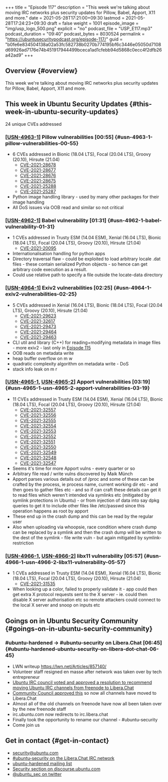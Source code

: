 +++
title = "Episode 117"
description = "This week we're talking about moving IRC networks plus security updates for Pillow, Babel, Apport, X11 and more."
date = 2021-05-28T17:21:00+09:30
lastmod = 2021-05-28T17:24:23+09:30
draft = false
weight = 1001
episode_image = "img/usp_logo_500.png"
explicit = "no"
podcast_file = "USP_E117.mp3"
podcast_duration = "09:40"
podcast_bytes = 8030524
permalink = "https://ubuntusecuritypodcast.org/episode-117/"
guid = "b0fe6e834504138a02a53fc582738b0270b774195bf6c3446e05050d7108d69926ad7176e74b451917944499bceca1ad1cfebb94d5868c0ecc4f2dfb26a42ad9"
+++

## Overview {#overview}

This week we're talking about moving IRC networks plus security updates for Pillow, Babel, Apport, X11 and more.


## This week in Ubuntu Security Updates {#this-week-in-ubuntu-security-updates}

24 unique CVEs addressed


### [[USN-4963-1](https://ubuntu.com/security/notices/USN-4963-1)] Pillow vulnerabilities [00:55] {#usn-4963-1-pillow-vulnerabilities-00-55}

-   6 CVEs addressed in Bionic (18.04 LTS), Focal (20.04 LTS), Groovy (20.10), Hirsute (21.04)
    -   [CVE-2021-28678](https://ubuntu.com/security/CVE-2021-28678)
    -   [CVE-2021-28677](https://ubuntu.com/security/CVE-2021-28677)
    -   [CVE-2021-28676](https://ubuntu.com/security/CVE-2021-28676)
    -   [CVE-2021-28675](https://ubuntu.com/security/CVE-2021-28675)
    -   [CVE-2021-25288](https://ubuntu.com/security/CVE-2021-25288)
    -   [CVE-2021-25287](https://ubuntu.com/security/CVE-2021-25287)
-   Python image handling library - used by many other packages for their
    image handling
-   All DoS issues via OOB read and similar so not critical


### [[USN-4962-1](https://ubuntu.com/security/notices/USN-4962-1)] Babel vulnerability [01:31] {#usn-4962-1-babel-vulnerability-01-31}

-   1 CVEs addressed in Trusty ESM (14.04 ESM), Xenial (16.04 LTS), Bionic (18.04 LTS), Focal (20.04 LTS), Groovy (20.10), Hirsute (21.04)
    -   [CVE-2021-20095](https://ubuntu.com/security/CVE-2021-20095)
-   Internationalisation handling for python apps
-   Directory traversal flaw - could be exploited to load arbitrary locale
    .dat files - these contain serialized Python objects - so hence can get
    arbitrary code execution as a result.
-   Could use relative path to specify a file outside the locate-data
    directory


### [[USN-4964-1](https://ubuntu.com/security/notices/USN-4964-1)] Exiv2 vulnerabilities [02:25] {#usn-4964-1-exiv2-vulnerabilities-02-25}

-   5 CVEs addressed in Xenial (16.04 LTS), Bionic (18.04 LTS), Focal (20.04 LTS), Groovy (20.10), Hirsute (21.04)
    -   [CVE-2021-29623](https://ubuntu.com/security/CVE-2021-29623)
    -   [CVE-2021-32617](https://ubuntu.com/security/CVE-2021-32617)
    -   [CVE-2021-29473](https://ubuntu.com/security/CVE-2021-29473)
    -   [CVE-2021-29464](https://ubuntu.com/security/CVE-2021-29464)
    -   [CVE-2021-29463](https://ubuntu.com/security/CVE-2021-29463)
-   CLI util and library (C++) for reading+modifying metadata in image
    files - more exiv2 - last only in [Episode 115](https://ubuntusecuritypodcast.org/episode-115/)
-   OOB reads on metadata write
-   heap buffer overflow on m w
-   quadratic complexity algorithm on metadata write - DoS
-   stack info leak on m r


### [[USN-4965-1](https://ubuntu.com/security/notices/USN-4965-1), [USN-4965-2](https://ubuntu.com/security/notices/USN-4965-2)] Apport vulnerabilities [03:19] {#usn-4965-1-usn-4965-2-apport-vulnerabilities-03-19}

-   11 CVEs addressed in Trusty ESM (14.04 ESM), Xenial (16.04 LTS), Bionic (18.04 LTS), Focal (20.04 LTS), Groovy (20.10), Hirsute (21.04)
    -   [CVE-2021-32557](https://ubuntu.com/security/CVE-2021-32557)
    -   [CVE-2021-32556](https://ubuntu.com/security/CVE-2021-32556)
    -   [CVE-2021-32555](https://ubuntu.com/security/CVE-2021-32555)
    -   [CVE-2021-32554](https://ubuntu.com/security/CVE-2021-32554)
    -   [CVE-2021-32553](https://ubuntu.com/security/CVE-2021-32553)
    -   [CVE-2021-32552](https://ubuntu.com/security/CVE-2021-32552)
    -   [CVE-2021-32551](https://ubuntu.com/security/CVE-2021-32551)
    -   [CVE-2021-32550](https://ubuntu.com/security/CVE-2021-32550)
    -   [CVE-2021-32549](https://ubuntu.com/security/CVE-2021-32549)
    -   [CVE-2021-32548](https://ubuntu.com/security/CVE-2021-32548)
    -   [CVE-2021-32547](https://ubuntu.com/security/CVE-2021-32547)
-   Seems it's time for more Apport vulns - every quarter or so
-   Arbitrary file read / write vulns discovered by Maik Münch
-   Apport parses various details out of /proc and some of these can be
    crafted by the process, ie process name, current working dir etc - and
    then goes to gather files etc - and so if can craft these details can get
    it to read files which weren't intended via symlinks etc (mitigated by
    symlink protections in Ubuntu) - or from injection of data into say dpkg
    queries to get it to include other files like /etc/passwd since this
    operation happens as root by apport
-   These end up in the crash dump and this can be read by the regular user
-   Also when uploading via whoopsie, race condition where crash dump can be
    replaced by a symlink and then the crash dump will be written to the dest
    of the symlink - file write vuln - but again mitigated by
    symlink-restriction


### [[USN-4966-1](https://ubuntu.com/security/notices/USN-4966-1), [USN-4966-2](https://ubuntu.com/security/notices/USN-4966-2)] libx11 vulnerability [05:57] {#usn-4966-1-usn-4966-2-libx11-vulnerability-05-57}

-   1 CVEs addressed in Trusty ESM (14.04 ESM), Xenial (16.04 LTS), Bionic (18.04 LTS), Focal (20.04 LTS), Groovy (20.10), Hirsute (21.04)
    -   [CVE-2021-31535](https://ubuntu.com/security/CVE-2021-31535)
-   When looking up a color, failed to properly validate it - app could then
    get extra X protocol requests sent to the X server - ie. could then
    disable X server authorisation etc so remote attackers could connect to
    the local X server and snoop on inputs etc


## Goings on in Ubuntu Security Community {#goings-on-in-ubuntu-security-community}


### #ubuntu-hardened -> #ubuntu-security on Libera.Chat [06:45] {#ubuntu-hardened-ubuntu-security-on-libera-dot-chat-06-45}

-   LWN writeup <https://lwn.net/Articles/857140/>
-   Volunteer staff resigned en masse after network was taken over by tech
    entrepreneur
-   [Ubuntu IRC council voted and approved a resolution to recommend moving
    Ubuntu IRC channels from freenode to Libera.Chat](https://lists.ubuntu.com/archives/ubuntu-irc/2021-May/001922.html)
-   [Community Council approved this](https://lists.ubuntu.com/archives/ubuntu-irc/2021-May/001923.html) so now all channels have moved to
    Libera.Chat
-   Almost all of the old channels on freenode have now all been taken over
    by the new freenode staff
-   irc.ubuntu.com now redirects to irc.libera.chat
-   Finally took the opportunity to rename our channel - #ubuntu-security
-   Come join us


## Get in contact {#get-in-contact}

-   [security@ubuntu.com](mailto:security@ubuntu.com)
-   [#ubuntu-security on the Libera.Chat IRC network](https://libera.chat)
-   [ubuntu-hardened mailing list](https://lists.ubuntu.com/mailman/listinfo/ubuntu-hardened)
-   [Security section on discourse.ubuntu.com](https://discourse.ubuntu.com/c/security)
-   [@ubuntu\_sec on twitter](https://twitter.com/ubuntu%5Fsec)
